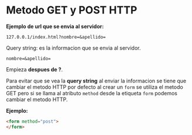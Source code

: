 # Metodo GET y POST HTTP

**Ejemplo de url que se envia al servidor:**

```url
127.0.0.1/index.html?nombre=&apellido=
```

Query string: es la informacion que se envia al servidor.

```url
nombre=&apellido=
```

Empieza **despues de ?**.

Para evitar que se vea la **query string** al enviar la informacion se tiene que cambiar el metodo HTTP
por defecto al crear un `form` se utiliza el metodo GET pero si se llama al atributo `method` desde la etiqueta `form`
podemos cambiar el metodo HTTP.

**Ejemplo:**

```html
<form method="post">
</form>
```
